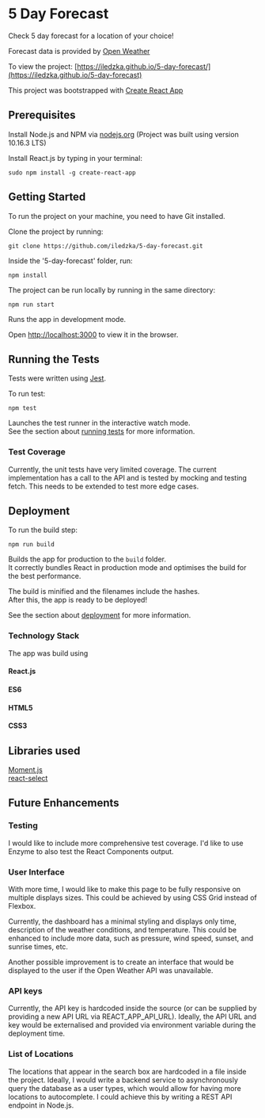 # 5 Day Forecast

Check 5 day forecast for a location of your choice!

Forecast data is provided by [Open Weather](https://openweathermap.or)

To view the project: [https://iledzka.github.io/5-day-forecast/](https://iledzka.github.io/5-day-forecast)

This project was bootstrapped with [Create React App](https://github.com/facebook/create-react-app)

## Prerequisites

Install Node.js and NPM via [nodejs.org](nodejs.org/en/) (Project was built using version 10.16.3 LTS)

Install React.js by typing in your terminal:

```
sudo npm install -g create-react-app
```

## Getting Started

To run the project on your machine, you need to have Git installed.

Clone the project by running:

```
git clone https://github.com/iledzka/5-day-forecast.git
```

Inside the '5-day-forecast' folder, run:

```
npm install
```

The project can be run locally by running in the same directory:

```
npm run start
```

Runs the app in development mode.<br />

Open [http://localhost:3000](http://localhost:3000) to view it in the browser.

## Running the Tests

Tests were written using [Jest](https://jestjs.io/).

To run test:

```
npm test
```

Launches the test runner in the interactive watch mode.<br />
See the section about [running tests](https://facebook.github.io/create-react-app/docs/running-tests) for more information.

### Test Coverage

Currently, the unit tests have very limited coverage. The current implementation has a call to the API and is tested by mocking and testing fetch. This needs to be extended to test more edge cases.

## Deployment

To run the build step:

```
npm run build
```

Builds the app for production to the `build` folder.<br />
It correctly bundles React in production mode and optimises the build for the best performance.

The build is minified and the filenames include the hashes.<br />
After this, the app is ready to be deployed!

See the section about [deployment](https://facebook.github.io/create-react-app/docs/deployment) for more information.

### Technology Stack

The app was build using

#### React.js

#### ES6

#### HTML5

#### CSS3

## Libraries used

[Moment.js](https://github.com/JedWatson/react-select)<br />
[react-select](https://github.com/JedWatson/react-select)

## Future Enhancements

### Testing

I would like to include more comprehensive test coverage. I'd like to use Enzyme to also test the React Components output.

### User Interface

With more time, I would like to make this page to be fully responsive on multiple displays sizes. This could be achieved by using CSS Grid instead of Flexbox.

Currently, the dashboard has a minimal styling and displays only time, description of the weather conditions, and temperature. This could be enhanced to include more data, such as pressure, wind speed, sunset, and sunrise times, etc.

Another possible improvement is to create an interface that would be displayed to the user if the Open Weather API was unavailable.

### API keys

Currently, the API key is hardcoded inside the source (or can be supplied by providing a new API URL via REACT_APP_API_URL). Ideally, the API URL and key would be externalised and provided via environment variable during the deployment time.

### List of Locations

The locations that appear in the search box are hardcoded in a file inside the project. Ideally, I would write a backend service to asynchronously query the database as a user types, which would allow for having more locations to autocomplete. I could achieve this by writing a REST API endpoint in Node.js.
